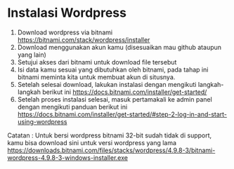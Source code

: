 # Instalasi Wordpress
1. Download wordpress via bitnami https://bitnami.com/stack/wordpress/installer
2. Download menggunakan akun kamu (disesuaikan mau github ataupun yang lain)
3. Setujui akses dari bitnami untuk download file tersebut
4. Isi data kamu sesuai yang dibutuhkan oleh bitnami, pada tahap ini bitnami meminta kita untuk membuat akun di situsnya.
5. Setelah selesai download, lakukan instalasi dengan mengikuti langkah-langkah berikut ini https://docs.bitnami.com/installer/get-started/
6. Setelah proses instalasi selesai, masuk pertamakali ke admin panel dengan mengikuti panduan berikut ini https://docs.bitnami.com/installer/get-started/#step-2-log-in-and-start-using-wordpress

Catatan : Untuk bersi wordpress bitnami 32-bit sudah tidak di support, kamu bisa download sini untuk versi wordpress yang lama https://downloads.bitnami.com/files/stacks/wordpress/4.9.8-3/bitnami-wordpress-4.9.8-3-windows-installer.exe
